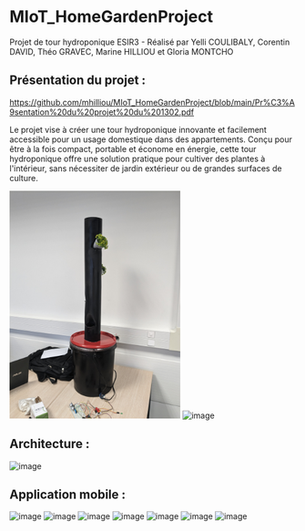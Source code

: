 # MIoT_HomeGardenProject

Projet de tour hydroponique ESIR3 - Réalisé par Yelli COULIBALY, Corentin DAVID, Théo GRAVEC, Marine HILLIOU et Gloria MONTCHO

## Présentation du projet : 

https://github.com/mhilliou/MIoT_HomeGardenProject/blob/main/Pr%C3%A9sentation%20du%20projet%20du%201302.pdf

Le projet vise à créer une tour hydroponique innovante et facilement accessible pour un usage domestique dans des appartements. Conçu pour être à la fois compact, portable et économe en énergie, cette tour hydroponique offre une solution pratique pour cultiver des plantes à l'intérieur, sans nécessiter de jardin extérieur ou de grandes surfaces de culture.

<img width="300" alt="image" src="PXL_20240213_134431587.jpg"> <img width="300" alt="image" src="PXL_20240213_134455379.MP.jpg">

## Architecture : 

<img width="513" alt="image" src="https://github.com/mhilliou/MIoT_HomeGardenProject/assets/112878614/ac6079e0-0cff-47fd-9e57-10111a1a93d4">

## Application mobile : 

<img width="100" alt="image" src="https://github.com/mhilliou/MIoT_HomeGardenProject/assets/112878614/f421ac2b-c173-426c-98b5-857b30a249fe"> <img width="100" alt="image" src="https://github.com/mhilliou/MIoT_HomeGardenProject/assets/112878614/80fd9646-270e-429e-9645-7715352b047d"> <img width="100" alt="image" src="https://github.com/mhilliou/MIoT_HomeGardenProject/assets/112878614/9a9639fc-12a0-40ac-8899-d5da20f8cd96"> <img width="100" alt="image" src="https://github.com/mhilliou/MIoT_HomeGardenProject/assets/112878614/3387d1b5-c403-45e0-9c92-d8c0fce0e3f5"> <img width="100" alt="image" src="https://github.com/mhilliou/MIoT_HomeGardenProject/assets/112878614/1453243f-7bce-4374-8251-a4907629a2f5"> <img width="100" alt="image" src="https://github.com/mhilliou/MIoT_HomeGardenProject/assets/112878614/a46e7c95-ef38-4b99-aaf0-6ba7fba3fa8e"> <img width="100" alt="image" src="https://github.com/mhilliou/MIoT_HomeGardenProject/assets/112878614/62ecb273-6144-4629-9c43-d944cc930a39">



